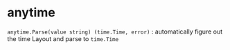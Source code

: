 # anytime
`anytime.Parse(value string) (time.Time, error)` : automatically figure out the time Layout and parse to `time.Time`
